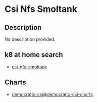 # Csi Nfs Smoltank

## Description

No description provided.

## k8 at home search

- [csi-nfs-smoltank](https://nanne.dev/k8s-at-home-search/#/csi-nfs-smoltank)

## Charts

- [democratic-csi@democratic-csi-charts](https://democratic-csi.github.io/charts/)
